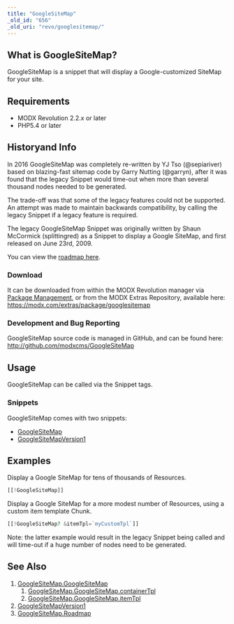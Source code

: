 ```yaml
---
title: "GoogleSiteMap"
_old_id: "656"
_old_uri: "revo/googlesitemap/"
---
```


## What is GoogleSiteMap?

GoogleSiteMap is a snippet that will display a Google-customized SiteMap for your site.

## Requirements

- MODX Revolution 2.2.x or later
- PHP5.4 or later

## Historyand Info

In 2016 GoogleSiteMap was completely re-written by YJ Tso (@sepiariver) based on blazing-fast sitemap code by Garry Nutting (@garryn), after it was found that the legacy Snippet would time-out when more than several thousand nodes needed to be generated.

The trade-off was that some of the legacy features could not be supported. An attempt was made to maintain backwards compatibility, by calling the legacy Snippet if a legacy feature is required.

The legacy GoogleSiteMap Snippet was originally written by Shaun McCormick (splittingred) as a Snippet to display a Google SiteMap, and first released on June 23rd, 2009.

You can view the [roadmap here](extras/googlesitemap/googlesitemap.roadmap "GoogleSiteMap.Roadmap").

### Download

It can be downloaded from within the MODX Revolution manager via [Package Management](developing-in-modx/advanced-development/package-management "Package Management"), or from the MODX Extras Repository, available here: <https://modx.com/extras/package/googlesitemap>

### Development and Bug Reporting

GoogleSiteMap source code is managed in GitHub, and can be found here: <http://github.com/modxcms/GoogleSiteMap>

## Usage

GoogleSiteMap can be called via the Snippet tags.

### Snippets

GoogleSiteMap comes with two snippets:

- [GoogleSiteMap](extras/googlesitemap/googlesitemap "GoogleSiteMap")
- [GoogleSiteMapVersion1](extras/googlesitemap/googlesitemapversion1)

## Examples

Display a Google SiteMap for tens of thousands of Resources.

``` php
[[!GoogleSiteMap]]
```

Display a Google SiteMap for a more modest number of Resources, using a custom item template Chunk.

``` php
[[!GoogleSiteMap? &itemTpl=`myCustomTpl`]]
```

Note: the latter example would result in the legacy Snippet being called and will time-out if a huge number of nodes need to be generated.

## See Also

1. [GoogleSiteMap.GoogleSiteMap](extras/googlesitemap/googlesitemap)
    1. [GoogleSiteMap.GoogleSiteMap.containerTpl](extras/googlesitemap/googlesitemap/containertpl)
    2. [GoogleSiteMap.GoogleSiteMap.itemTpl](extras/googlesitemap/googlesitemap/itemtpl)
2. [GoogleSiteMapVersion1](extras/googlesitemap/googlesitemap/googlesitemapversion1)
3. [GoogleSiteMap.Roadmap](extras/googlesitemap/googlesitemap.roadmap)
